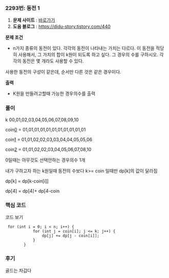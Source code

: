 ### 2293번: 동전 1

1. **문제 사이트** : [바로가기](https://www.acmicpc.net/problem/2293)
2. **도움 블로그** : https://didu-story.tistory.com/440

**문제 조건**
- n가지 종류의 동전이 있다. 각각의 동전이 나타내는 가치는 다르다. 이 동전을 적당히 사용해서, 그 가치의 합이 k원이 되도록 하고 싶다. 그 경우의 수를 구하시오. 각각의 동전은 몇 개라도 사용할 수 있다.

사용한 동전의 구성이 같은데, 순서만 다른 것은 같은 경우이다.

**출력**  
- K원을 만들려고할때 가능한 경우의수를 출력 
### 풀이
 k             00,01,02,03,04,05,06,07,08,09,10
 
coin[0](1) = 01,01,01,01,01,01,01,01,01,01,01

coin[1](2) = 01,01,02,02,03,03,04,04,05,05,06

coin[2](5) = 01,01,02,02,03,04,05,06,07,08,10

0일때는 아무것도 선택안하는 경우의수 1개

내가 구하고자 하는 k원일때 동전의 수보다 k>= coin 일때만 
dp[k]의 값이 달라짐  

dp[k] = dp[k-coin[i]]


dp[4] = dp[4]+ dp[4-coin

### 핵심 코드

코드 보기
```
 for (int i = 0; i < n; i++) {
            for (int j = coin[i]; j <= k; j++) {
                dp[j] += dp[j - coin[i]];
            }
        }
```
### 후기
골드는 차갑다

